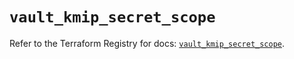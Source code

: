 # `vault_kmip_secret_scope`

Refer to the Terraform Registry for docs: [`vault_kmip_secret_scope`](https://registry.terraform.io/providers/hashicorp/vault/5.2.1/docs/resources/kmip_secret_scope).
